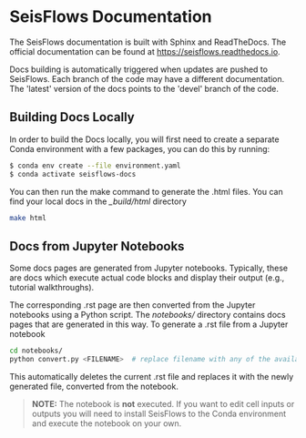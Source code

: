 # SeisFlows Documentation

The SeisFlows documentation is built with Sphinx and ReadTheDocs. The official 
documentation can be found at https://seisflows.readthedocs.io. 

Docs building is automatically triggered when updates are pushed to SeisFlows. 
Each branch of the code may have a different documentation. The 'latest' version of 
the docs points to the 'devel' branch of the code.

## Building Docs Locally

In order to build the Docs locally, you will first need to create a separate Conda 
environment with a few packages, you can do this by running:

``` bash
$ conda env create --file environment.yaml
$ conda activate seisflows-docs
```

You can then run the make command to generate the .html files. You can find your 
local docs in the *_build/html* directory

```bash
make html
```

## Docs from Jupyter Notebooks

Some docs pages are generated from Jupyter notebooks. Typically, these are docs which
execute actual code blocks and display their output (e.g., tutorial walkthroughs). 

The corresponding .rst page are then converted from the Jupyter notebooks using
a Python script. The *notebooks/* directory contains docs pages that are generated 
in this way. To generate a .rst file from a Jupyter notebook

```bash
cd notebooks/
python convert.py <FILENAME>  # replace filename with any of the available .ipynb files
```

This automatically deletes the current .rst file and replaces it with the newly generated
file, converted from the notebook. 

> __NOTE:__ The notebook is **not** executed. If you want to edit cell inputs or outputs
> you will need to install SeisFlows to the Conda environment and execute the notebook on 
> your own.
